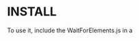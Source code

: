 # INSTALL

To use it, include the WaitForElements.js in a <script> tag.

# DEVELOPMENT

To run the tests, you'll need to install jasmine-5.1.1 into the local
jasmine/ directory:

```
ls -1R jasmine
jasmine:
lib
MIT.LICENSE

jasmine/lib:
jasmine-5.1.1

jasmine/lib/jasmine-5.1.1:
boot0.js
boot1.js
jasmine.css
jasmine_favicon.png
jasmine-html.js
jasmine.js
```

To run the tests, open the test/SpecRunner.html file in your browser.
